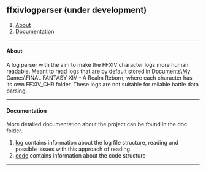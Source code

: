 ## ffxivlogparser (under development)

1. [About](README.md#about)
2. [Documentation](README.md#documentation)

---

#### About

A log parser with the aim to make the FFXIV character logs more human readable. Meant to read logs that are by default stored in Documents\My Games\FINAL FANTASY XIV - A Realm Reborn, where each character has its own FFXIV_CHR folder. These logs are not suitable for reliable battle data parsing.

---

#### Documentation

More detailed documentation about the project can be found in the doc folder.
1. [log](doc/log.md) contains information about the log file structure, reading and possible issues with this approach of reading
2. [code](doc/code.md) contains information about the code structure

---
